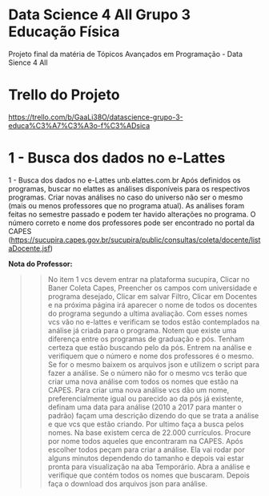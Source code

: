 # Data Science 4 All Grupo 3 Educação Física
Projeto final da matéria de Tópicos Avançados em Programação - Data Sience 4 All

# Trello do Projeto
https://trello.com/b/GaaLi38O/datascience-grupo-3-educa%C3%A7%C3%A3o-f%C3%ADsica

# 1 - Busca dos dados no e-Lattes
1 - Busca dos dados no e-Lattes unb.elattes.com.br
Após definidos os programas, buscar no elattes as análises disponíveis para os respectivos programas. Criar novas análises no caso do universo não ser o mesmo (mais ou menos professores que no programa atual). As análises foram feitas no semestre passado e podem ter havido alterações no programa. O número correto e nome dos professores pode ser encontrado no portal da CAPES (https://sucupira.capes.gov.br/sucupira/public/consultas/coleta/docente/listaDocente.jsf)

**Nota do Professor:**
>>No item 1 vcs devem entrar na plataforma sucupira, Clicar no Baner Coleta Capes, Preencher os campos com universidade e programa desejado, Clicar em salvar Filtro, Clicar em Docentes e na próxima página irá aparecer o nome de todos os docentes do programa segundo a ultima avaliação.
>>Com esses nomes vcs vão no e-lattes e verificam se todos estão contemplados na análise já criada para o programa. Notem que existe uma diferença entre os programas de graduação e pós. Tenham certeza que estão buscando pelo da pós. Entrem na análise e verifiquem que o número e nome dos professores é o mesmo. Se for o mesmo baixem os arquivos json e utilizem o script para fazer a análise.
>>Se o número não for o mesmo vcs terão que criar uma nova análise com todos os nomes que estão na CAPES.
>>Para criar uma nova análise vcs dão um nome, preferencialmente igual ou parecido ao da pós já existente, definam uma data para análise (2010 a 2017 para manter o padrão) façam uma descrição dizendo do que se trata a análise e que vcs que estão criando. Por ultimo faça a busca pelos nomes.
>>Na base existem cerca de 22.000 currículos. Procure por nome todos aqueles que encontraram na CAPES. Após escolher todos peçam para criar a análise.
>>Ela vai rodar por alguns minutos dependendo do tamanho e depois vai estar pronta para visualização na aba Temporário. Abra a análise e verifique que contém todos os nomes que buscaram. Depois faça o download dos arquivos json para análise.

